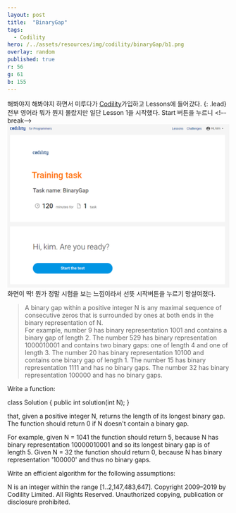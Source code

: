 ```yaml
---
layout: post
title:  "BinaryGap"
tags:
  - Codility
hero: /../assets/resources/img/codility/binaryGap/b1.png
overlay: random
published: true
r: 56
g: 61
b: 155
---
```

해봐야지 해봐야지 하면서 미루다가 <a href="https://app.codility.com/programmers/">Codility</a>가입하고 Lessons에 들어갔다.
{: .lead}
전부 영어라 뭐가 뭔지 몰랐지만 일단 Lesson 1을 시작했다. Start 버튼을 누르니
<!–-break-–>
<img src='/../assets/resources/img/codility/binaryGap/b1.png' alt='b1'>
화면이 딱! 뭔가 정말 시험을 보는 느낌이라서 선뜻 시작버튼을 누르기 망설여졌다. 
> A binary gap within a positive integer N is any maximal sequence of consecutive zeros that is surrounded by ones at both ends in the binary representation of N.<br>
For example, number 9 has binary representation 1001 and contains a binary gap of length 2. The number 529 has binary representation 1000010001 and contains two binary gaps: one of length 4 and one of length 3. The number 20 has binary representation 10100 and contains one binary gap of length 1. The number 15 has binary representation 1111 and has no binary gaps. The number 32 has binary representation 100000 and has no binary gaps.

Write a function:

class Solution { public int solution(int N); }

that, given a positive integer N, returns the length of its longest binary gap. The function should return 0 if N doesn't contain a binary gap.

For example, given N = 1041 the function should return 5, because N has binary representation 10000010001 and so its longest binary gap is of length 5. Given N = 32 the function should return 0, because N has binary representation '100000' and thus no binary gaps.

Write an efficient algorithm for the following assumptions:

N is an integer within the range [1..2,147,483,647].
Copyright 2009–2019 by Codility Limited. All Rights Reserved. Unauthorized copying, publication or disclosure prohibited.

